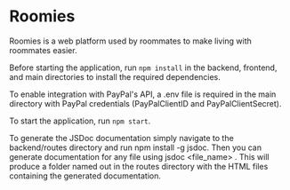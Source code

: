 # Roomies

Roomies is a web platform used by roommates to make living with roommates easier.

Before starting the application, run `npm install` in the backend, frontend, and main directories to install the required dependencies.

To enable integration with PayPal's API, a .env file is required in the main directory with PayPal credentials (PayPalClientID and PayPalClientSecret).

To start the application, run `npm start`.

To generate the JSDoc documentation simply navigate to the backend/routes directory and run npm install -g jsdoc. Then you can generate documentation for any file using jsdoc <file_name> <additional file names separated by a single space>. This will produce a folder named out in the routes directory with the HTML files containing the generated documentation.
